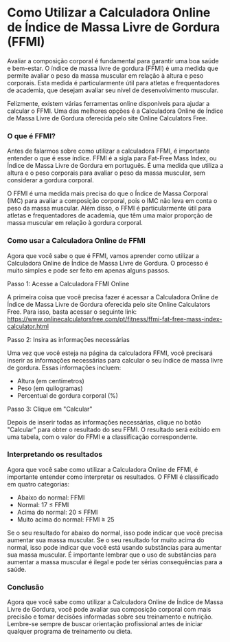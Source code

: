 Como Utilizar a Calculadora Online de Índice de Massa Livre de Gordura (FFMI)
=============================================================================

Avaliar a composição corporal é fundamental para garantir uma boa saúde e bem-estar. O índice de massa livre de gordura (FFMI) é uma medida que permite avaliar o peso da massa muscular em relação à altura e peso corporais. Esta medida é particularmente útil para atletas e frequentadores de academia, que desejam avaliar seu nível de desenvolvimento muscular.

Felizmente, existem várias ferramentas online disponíveis para ajudar a calcular o FFMI. Uma das melhores opções é a Calculadora Online de Índice de Massa Livre de Gordura oferecida pelo site Online Calculators Free.

### O que é FFMI?

Antes de falarmos sobre como utilizar a calculadora FFMI, é importante entender o que é esse índice. FFMI é a sigla para Fat-Free Mass Index, ou Índice de Massa Livre de Gordura em português. É uma medida que utiliza a altura e o peso corporais para avaliar o peso da massa muscular, sem considerar a gordura corporal.

O FFMI é uma medida mais precisa do que o Índice de Massa Corporal (IMC) para avaliar a composição corporal, pois o IMC não leva em conta o peso da massa muscular. Além disso, o FFMI é particularmente útil para atletas e frequentadores de academia, que têm uma maior proporção de massa muscular em relação à gordura corporal.

### Como usar a Calculadora Online de FFMI

Agora que você sabe o que é FFMI, vamos aprender como utilizar a Calculadora Online de Índice de Massa Livre de Gordura. O processo é muito simples e pode ser feito em apenas alguns passos.

Passo 1: Acesse a Calculadora FFMI Online

A primeira coisa que você precisa fazer é acessar a Calculadora Online de Índice de Massa Livre de Gordura oferecida pelo site Online Calculators Free. Para isso, basta acessar o seguinte link: <https://www.onlinecalculatorsfree.com/pt/fitness/ffmi-fat-free-mass-index-calculator.html>

Passo 2: Insira as informações necessárias

Uma vez que você esteja na página da calculadora FFMI, você precisará inserir as informações necessárias para calcular o seu índice de massa livre de gordura. Essas informações incluem:

- Altura (em centímetros)
- Peso (em quilogramas)
- Percentual de gordura corporal (%)

Passo 3: Clique em "Calcular"

Depois de inserir todas as informações necessárias, clique no botão "Calcular" para obter o resultado do seu FFMI. O resultado será exibido em uma tabela, com o valor do FFMI e a classificação correspondente.

### Interpretando os resultados

Agora que você sabe como utilizar a Calculadora Online de FFMI, é importante entender como interpretar os resultados. O FFMI é classificado em quatro categorias:

- Abaixo do normal: FFMI
- Normal: 17 ≤ FFMI
- Acima do normal: 20 ≤ FFMI
- Muito acima do normal: FFMI ≥ 25

Se o seu resultado for abaixo do normal, isso pode indicar que você precisa aumentar sua massa muscular. Se o seu resultado for muito acima do normal, isso pode indicar que você está usando substâncias para aumentar sua massa muscular. É importante lembrar que o uso de substâncias para aumentar a massa muscular é ilegal e pode ter sérias consequências para a saúde.

### Conclusão

Agora que você sabe como utilizar a Calculadora Online de Índice de Massa Livre de Gordura, você pode avaliar sua composição corporal com mais precisão e tomar decisões informadas sobre seu treinamento e nutrição. Lembre-se sempre de buscar orientação profissional antes de iniciar qualquer programa de treinamento ou dieta.